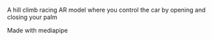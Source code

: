 A hill climb racing AR model where you control the car by opening and closing your palm

Made with mediapipe
